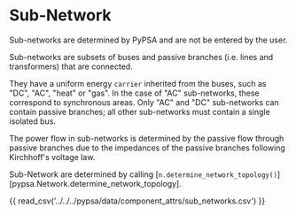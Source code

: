 # Sub-Network

Sub-networks are determined by PyPSA and are not be entered by the user.

Sub-networks are subsets of buses and passive branches (i.e. lines and transformers) that are connected.

They have a uniform energy `carrier` inherited from the buses, such as "DC", "AC", "heat" or "gas". In the case of "AC" sub-networks, these correspond to synchronous areas. Only "AC" and "DC" sub-networks can contain passive branches; all other sub-networks must contain a single isolated bus.

The power flow in sub-networks is determined by the passive flow through passive branches due to the impedances of the passive branches following Kirchhoff's voltage law.

Sub-Network are determined by calling [`n.determine_network_topology()`][pypsa.Network.determine_network_topology].

{{ read_csv('../../../pypsa/data/component_attrs/sub_networks.csv') }}
